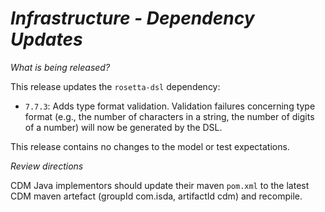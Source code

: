 # *Infrastructure - Dependency Updates*

_What is being released?_

This release updates the `rosetta-dsl` dependency:

- `7.7.3`: Adds type format validation. Validation failures concerning type format (e.g., the number of characters in a string, the number of digits of a number) will now be generated by the DSL.

This release contains no changes to the model or test expectations.

_Review directions_

CDM Java implementors should update their maven `pom.xml` to the latest CDM maven artefact (groupId com.isda, artifactId cdm) and recompile.
